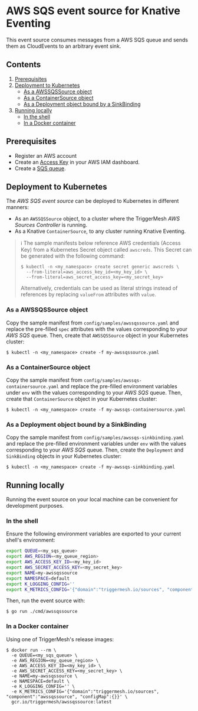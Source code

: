 # AWS SQS event source for Knative Eventing

This event source consumes messages from a AWS SQS queue and sends them as CloudEvents to an arbitrary event sink.

## Contents

1. [Prerequisites](#prerequisites)
1. [Deployment to Kubernetes](#deployment-to-kubernetes)
   * [As a AWSSQSSource object](#as-a-awssqssource-object)
   * [As a ContainerSource object](#as-a-containersource-object)
   * [As a Deployment object bound by a SinkBinding](#as-a-deployment-object-bound-by-a-sinkbinding)
1. [Running locally](#running-locally)
   * [In the shell](#in-the-shell)
   * [In a Docker container](#in-a-docker-container)

## Prerequisites

* Register an AWS account
* Create an [Access Key][doc-accesskey] in your AWS IAM dashboard.
* Create a [SQS queue][doc-sqs].

## Deployment to Kubernetes

The _AWS SQS event source_ can be deployed to Kubernetes in different manners:

* As an `AWSSQSSource` object, to a cluster where the TriggerMesh _AWS Sources Controller_ is running.
* As a Knative `ContainerSource`, to any cluster running Knative Eventing.

> :information_source: The sample manifests below reference AWS credentials (Access Key) from a Kubernetes Secret object
> called `awscreds`. This Secret can be generated with the following command:
>
> ```console
> $ kubectl -n <my_namespace> create secret generic awscreds \
>   --from-literal=aws_access_key_id=<my_key_id> \
>   --from-literal=aws_secret_access_key=<my_secret_key>
> ```
>
> Alternatively, credentials can be used as literal strings instead of references by replacing `valueFrom` attributes
> with `value`.

### As a AWSSQSSource object

Copy the sample manifest from `config/samples/awssqssource.yaml` and replace the pre-filled `spec` attributes with the
values corresponding to your _AWS SQS_ queue. Then, create that `AWSSQSSource` object in your Kubernetes cluster:

```console
$ kubectl -n <my_namespace> create -f my-awssqssource.yaml
```

### As a ContainerSource object

Copy the sample manifest from `config/samples/awssqs-containersource.yaml` and replace the pre-filled environment
variables under `env` with the values corresponding to your _AWS SQS_ queue. Then, create that `ContainerSource` object
in your Kubernetes cluster:

```console
$ kubectl -n <my_namespace> create -f my-awssqs-containersource.yaml
```

### As a Deployment object bound by a SinkBinding

Copy the sample manifest from `config/samples/awssqs-sinkbinding.yaml` and replace the pre-filled environment variables
under `env` with the values corresponding to your _AWS SQS_ queue. Then, create the `Deployment` and `SinkBinding`
objects in your Kubernetes cluster:

```console
$ kubectl -n <my_namespace> create -f my-awssqs-sinkbinding.yaml
```

## Running locally

Running the event source on your local machine can be convenient for development purposes.

### In the shell

Ensure the following environment variables are exported to your current shell's environment:

```sh
export QUEUE=<my_sqs_queue>
export AWS_REGION=<my_queue_region>
export AWS_ACCESS_KEY_ID=<my_key_id>
export AWS_SECRET_ACCESS_KEY=<my_secret_key>
export NAME=my-awssqssource
export NAMESPACE=default
export K_LOGGING_CONFIG=''
export K_METRICS_CONFIG='{"domain":"triggermesh.io/sources", "component":"awssqssource", "configMap":{}}'
```

Then, run the event source with:

```console
$ go run ./cmd/awssqssource
```

### In a Docker container

Using one of TriggerMesh's release images:

```console
$ docker run --rm \
  -e QUEUE=<my_sqs_queue> \
  -e AWS_REGION=<my_queue_region> \
  -e AWS_ACCESS_KEY_ID=<my_key_id> \
  -e AWS_SECRET_ACCESS_KEY=<my_secret_key> \
  -e NAME=my-awssqssource \
  -e NAMESPACE=default \
  -e K_LOGGING_CONFIG='' \
  -e K_METRICS_CONFIG='{"domain":"triggermesh.io/sources", "component":"awssqssource", "configMap":{}}' \
  gcr.io/triggermesh/awssqssource:latest
```

[doc-accesskey]: https://docs.aws.amazon.com/general/latest/gr/aws-sec-cred-types.html#access-keys-and-secret-access-keys
[doc-sqs]: https://docs.aws.amazon.com/AWSSimpleQueueService/latest/SQSDeveloperGuide/sqs-create-queue.html

